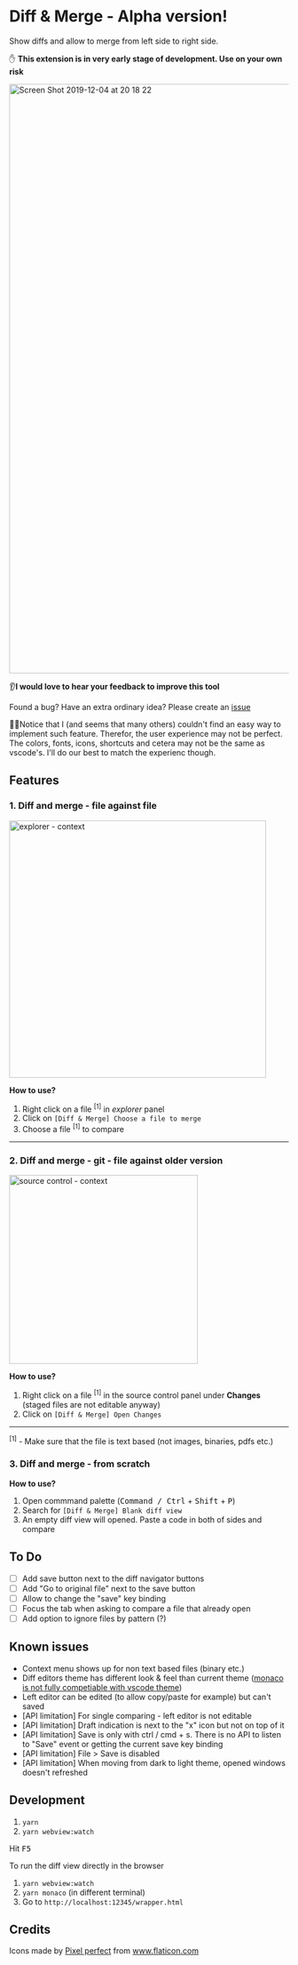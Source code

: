 # Diff & Merge - Alpha version!

Show diffs and allow to merge from left side to right side.

✋ **This extension is in very early stage of development. Use on your own risk**

<img width="1061" alt="Screen Shot 2019-12-04 at 20 18 22" src="https://user-images.githubusercontent.com/3723951/70169375-5b116a80-16d3-11ea-800e-99fd941a1bd8.png">

👂**I would love to hear your feedback to improve this tool**

Found a bug? Have an extra ordinary idea? Please create an [issue](https://github.com/moshfeu/vscode-diff-merge/issues/new)

🧙‍♂️Notice that I (and seems that many others) couldn't find an easy way to implement such feature. Therefor, the user experience may not be perfect. The colors, fonts, icons, shortcuts and cetera may not be the same as vscode's. I'll do our best to match the experienc though.

## Features

### 1. Diff and merge - file against file

<img width="463" alt="explorer - context" src="https://user-images.githubusercontent.com/3723951/69405996-b4f45680-0d09-11ea-9b9f-f24f9e9c69a5.png">

**How to use?**

1. Right click on a file <sup>[1]</sup> in _explorer_ panel
1. Click on `[Diff & Merge] Choose a file to merge`
1. Choose a file <sup>[1]</sup> to compare
<hr />

### 2. Diff and merge - git - file against older version

<img width="340" alt="source control - context" src="https://user-images.githubusercontent.com/3723951/69405995-b4f45680-0d09-11ea-837c-4a8925df3556.png">

**How to use?**

1. Right click on a file <sup>[1]</sup> in the source control panel under **Changes** (staged files are not editable anyway)
1. Click on `[Diff & Merge] Open Changes`

<hr >
<sup>[1]</sup> - Make sure that the file is text based (not images, binaries, pdfs etc.)


### 3. Diff and merge - from scratch

**How to use?**

1. Open commmand palette (<kbd>Command / Ctrl</kbd> + <kbd>Shift</kbd> + <kbd>P</kbd>)
1. Search for `[Diff & Merge] Blank diff view`
1. An empty diff view will opened. Paste a code in both of sides and compare

## To Do

- [ ] Add save button next to the diff navigator buttons
- [ ] Add "Go to original file" next to the save button
- [ ] Allow to change the "save" key binding
- [ ] Focus the tab when asking to compare a file that already open
- [ ] Add option to ignore files by pattern (?)

## Known issues

- Context menu shows up for non text based files (binary etc.)
- Diff editors theme has different look & feel than current theme ([monaco is not fully competiable with vscode theme](https://github.com/Microsoft/monaco-editor/issues/675#issuecomment-363151951))
- Left editor can be edited (to allow copy/paste for example) but can't saved
- [API limitation] For single comparing - left editor is not editable
- [API limitation] Draft indication is next to the "x" icon but not on top of it
- [API limitation] Save is only with ctrl / cmd + s. There is no API to listen to "Save" event or getting the current save key binding
- [API limitation] File > Save is disabled
- [API limitation] When moving from dark to light theme, opened windows doesn't refreshed

## Development

1. `yarn`
1. `yarn webview:watch`

Hit <kbd>F5</kbd>

To run the diff view directly in the browser

1. `yarn webview:watch`
1. `yarn monaco` (in different terminal)
1. Go to `http://localhost:12345/wrapper.html`

## Credits

<div>Icons made by <a href="https://www.flaticon.com/authors/pixel-perfect" title="Pixel perfect">Pixel perfect</a> from <a href="https://www.flaticon.com/"     title="Flaticon">www.flaticon.com</a></div>